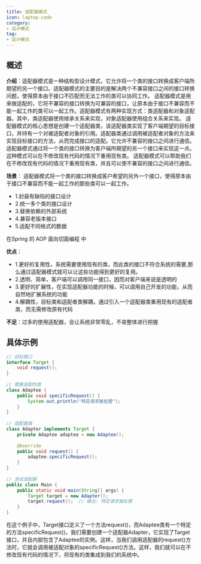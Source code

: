 ```yaml
---
title: 适配器模式
icon: laptop-code
category:
- 设计模式
tag:
- 设计模式
---
```


## 概述

**介绍**：适配器模式是一种结构型设计模式，它允许将一个类的接口转换成客户端所期望的另一个接口。适配器模式的主要目的是解决两个不兼容接口之间的接口转换问题，使得原本由于接口不匹配而无法工作的类可以协同工作。
适配器模式是用来做适配的，它将不兼容的接口转换为可兼容的接口，让原本由于接口不兼容而不能一起工作的类可以一起工作。适配器模式有两种实现方式：类适配器和对象适配器。其中，类适配器使用继承关系来实现，对象适配器使用组合关系来实现。
适配器模式的核心思想是创建一个适配器类，该适配器类实现了客户端期望的目标接口，并持有一个对被适配者对象的引用。适配器类通过调用被适配者对象的方法来实现目标接口的方法，从而完成接口的适配。它允许不兼容的接口之间进行通信。适配器模式通过将一个类的接口转换为客户端所期望的另一个接口来实现这一点。这种模式可以在不修改现有代码的情况下重用现有类。
适配器模式可以帮助我们在不修改现有代码的情况下重用现有类，并且可以使不兼容的接口之间进行通信。

**场景**：
适配器模式将一个类的接口转换成客户希望的另外一个接口，使得原本由于接口不兼容而不能一起工作的那些类可以一起工作。
* 1.封装有缺陷的接口设计
* 2.统一多个类的接口设计
* 3.替换依赖的外部系统
* 4.兼容老版本接口
* 5.适配不同格式的数据

在Spring 的 AOP 面向切面编程 中

**优点**：
* 1.更好的复用性，系统需要使用现有的类，而此类的接口不符合系统的需要,那么通过适配器模式就可以让这些功能得到更好的复用。
* 2.透明、简单，客户端可以调用同一接口，因而对客户端来说是透明的
* 3.更好的扩展性，在实现适配器功能的时候，可以调用自己开发的功能，从而自然地扩展系统的功能
* 4.解耦性，目标类和适配者类解耦，通过引入一个适配器类重用现有的适配者类，而无需修改原有代码

**不足**：过多的使用适配器，会让系统非常零乱，不易整体进行把握

## 具体示例

```java
// 目标接口
interface Target {
    void request();
}
 
// 需要适配的类
class Adaptee {
    public void specificRequest() {
        System.out.println("特定请求被处理");
    }
}
 
// 适配器类
class Adapter implements Target {
    private Adaptee adaptee = new Adaptee();
    
    @Override
    public void request() {
        adaptee.specificRequest();
    }
}
 
// 测试适配器
public class Main {
    public static void main(String[] args) {
        Target target = new Adapter();
        target.request();  // 输出: 特定请求被处理
    }
}
```
在这个例子中，Target接口定义了一个方法request()，而Adaptee类有一个特定的方法specificRequest()，我们需要创建一个适配器Adapter，它实现了Target接口，并且内部包含了Adaptee的实例。这样，当我们调用适配器的request()方法时，它就会调用被适配对象的specificRequest()方法。这样，我们就可以在不修改现有代码的情况下，将现有的类集成到我们的系统中。



